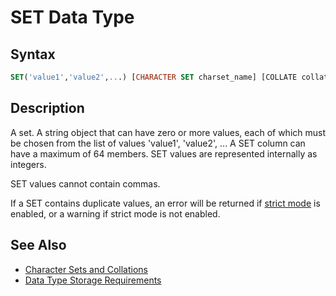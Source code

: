 # SET Data Type

## Syntax

```sql
SET('value1','value2',...) [CHARACTER SET charset_name] [COLLATE collation_name]
```

## Description

A set. A string object that can have zero or more values, each of
which must be chosen from the list of values 'value1', 'value2', ... A
SET column can have a maximum of 64 members. SET values are
represented internally as integers.

SET values cannot contain commas.

If a SET contains duplicate values, an error will be returned if [strict mode](/kb/en/sql-mode/#strict-mode) is enabled, or a warning if strict mode is not enabled.

## See Also

- [Character Sets and Collations](/kb/en/character-sets-and-collations/)
- [Data Type Storage Requirements](/columns-storage-engines-and-plugins/data-types/data-type-storage-requirements/)